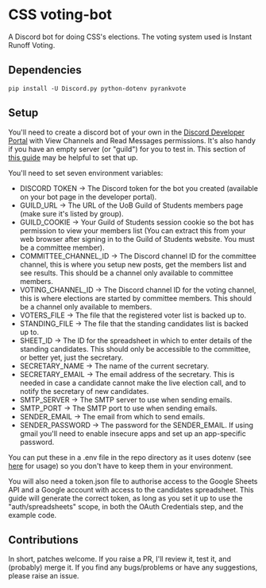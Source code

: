 # CSS voting-bot
A Discord bot for doing CSS's elections. The voting system used is Instant Runoff Voting.

## Dependencies
    pip install -U Discord.py python-dotenv pyrankvote

## Setup

You'll need to create a discord bot of your own in the [Discord Developer Portal](https://discord.com/developers/applications) with View Channels and Read Messages permissions. It's also handy if you have an empty server (or "guild") for you to test in. This section of [this guide](https://realpython.com/how-to-make-a-discord-bot-python/#how-to-make-a-discord-bot-in-the-developer-portal) may be helpful to set that up.

You'll need to set seven environment variables:
* DISCORD TOKEN -> The Discord token for the bot you created (available on your bot page in the developer portal).
* GUILD_URL -> The URL of the UoB Guild of Students members page (make sure it's listed by group).
* GUILD_COOKIE -> Your Guild of Students session cookie so the bot has permission to view your members list (You can extract this from your web browser after signing in to the Guild of Students website. You must be a committee member).
* COMMITTEE_CHANNEL_ID -> The Discord channel ID for the committee channel, this is where you setup new posts, get the members list and see results. This should be a channel only available to committee members.
* VOTING_CHANNEL_ID -> The Discord channel ID for the voting channel, this is where elections are started by committee members. This should be a channel only available to members.
* VOTERS_FILE -> The file that the registered voter list is backed up to.
* STANDING_FILE -> The file that the standing candidates list is backed up to.
* SHEET_ID -> The ID for the spreadsheet in which to enter details of the standing candidates. This should only be accessible to the committee, or better yet, just the secretary.
* SECRETARY_NAME -> The name of the current secretary.
* SECRETARY_EMAIL -> The email address of the secretary. This is needed in case a candidate cannot make the live election call, and to notify the secretary of new candidates.
* SMTP_SERVER -> The SMTP server to use when sending emails.
* SMTP_PORT -> The SMTP port to use when sending emails.
* SENDER_EMAIL -> The email from which to send emails.
* SENDER_PASSWORD -> The password for the SENDER_EMAIL. If using gmail you'll need to enable insecure apps and set up an app-specific password.

You can put these in a .env file in the repo directory as it uses dotenv (see [here](https://pypi.org/project/python-dotenv/) for usage) so you don't have to keep them in your environment.

You will also need a token.json file to authorise access to the Google Sheets API and a Google account with access to the candidates spreadsheet. This guide will generate the correct token, as long as you set it up to use the "auth/spreadsheets" scope, in both the OAuth Credentials step, and the example code.

## Contributions

In short, patches welcome. If you raise a PR, I'll review it, test it, and (probably) merge it.
If you find any bugs/problems or have any suggestions, please raise an issue.
